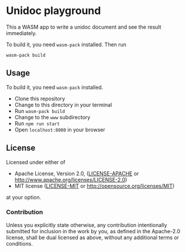 # Unidoc playground

This a WASM app to write a unidoc document and see the result immediately.

To build it, you need `wasm-pack` installed. Then run

```
wasm-pack build
```

## Usage

To build it, you need `wasm-pack` installed.

- Clone this repository
- Change to this directory in your terminal
- Run `wasm-pack build`
- Change to the `www` subdirectory
- Run `npm run start`
- Open `localhost:8080` in your browser

## License

Licensed under either of

* Apache License, Version 2.0, ([LICENSE-APACHE](LICENSE-APACHE) or http://www.apache.org/licenses/LICENSE-2.0)
* MIT license ([LICENSE-MIT](LICENSE-MIT) or http://opensource.org/licenses/MIT)

at your option.

### Contribution

Unless you explicitly state otherwise, any contribution intentionally
submitted for inclusion in the work by you, as defined in the Apache-2.0
license, shall be dual licensed as above, without any additional terms or
conditions.

